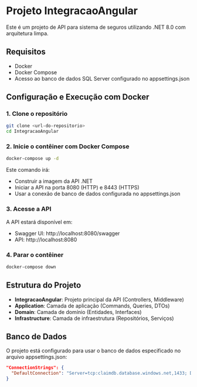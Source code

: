 # Projeto IntegracaoAngular

Este é um projeto de API para sistema de seguros utilizando .NET 8.0 com arquitetura limpa.

## Requisitos

- Docker
- Docker Compose
- Acesso ao banco de dados SQL Server configurado no appsettings.json

## Configuração e Execução com Docker

### 1. Clone o repositório

```bash
git clone <url-do-repositorio>
cd IntegracaoAngular
```

### 2. Inicie o contêiner com Docker Compose

```bash
docker-compose up -d
```

Este comando irá:
- Construir a imagem da API .NET
- Iniciar a API na porta 8080 (HTTP) e 8443 (HTTPS)
- Usar a conexão de banco de dados configurada no appsettings.json

### 3. Acesse a API

A API estará disponível em:
- Swagger UI: http://localhost:8080/swagger
- API: http://localhost:8080

### 4. Parar o contêiner

```bash
docker-compose down
```

## Estrutura do Projeto

- **IntegracaoAngular**: Projeto principal da API (Controllers, Middleware)
- **Application**: Camada de aplicação (Commands, Queries, DTOs)
- **Domain**: Camada de domínio (Entidades, Interfaces)
- **Infrastructure**: Camada de infraestrutura (Repositórios, Serviços)

## Banco de Dados

O projeto está configurado para usar o banco de dados especificado no arquivo appsettings.json:

```json
"ConnectionStrings": {
  "DefaultConnection": "Server=tcp:claimdb.database.windows.net,1433; Database=claimdb; User Id=victor; Password=@Dev2025;Trusted_Connection=False;Encrypt=True;"
}
```
